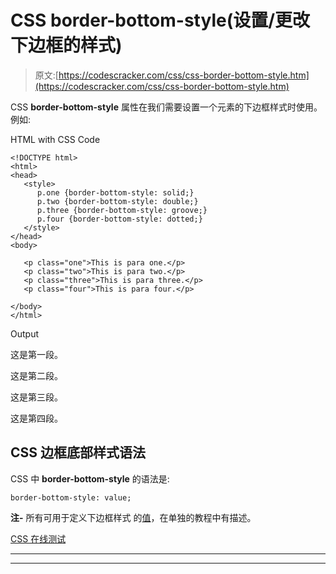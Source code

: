 # CSS border-bottom-style(设置/更改下边框的样式)

> 原文:[https://codescracker.com/css/css-border-bottom-style.htm](https://codescracker.com/css/css-border-bottom-style.htm)

CSS **border-bottom-style** 属性在我们需要设置一个元素的下边框样式时使用。 例如:

HTML with CSS Code

```
<!DOCTYPE html>
<html>
<head>
   <style>
      p.one {border-bottom-style: solid;}
      p.two {border-bottom-style: double;}
      p.three {border-bottom-style: groove;}
      p.four {border-bottom-style: dotted;}
   </style>
</head>
<body>

   <p class="one">This is para one.</p>
   <p class="two">This is para two.</p>
   <p class="three">This is para three.</p>
   <p class="four">This is para four.</p>

</body>
</html>
```

Output

这是第一段。

这是第二段。

这是第三段。

这是第四段。

## CSS 边框底部样式语法

CSS 中 **border-bottom-style** 的语法是:

```
border-bottom-style: value;
```

**注-** 所有可用于定义下边框样式 的[值](/css/css-border-style-values.htm)，在单独的教程中有描述。

[CSS 在线测试](/exam/showtest.php?subid=5)

* * *

* * *